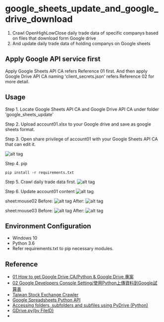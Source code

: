 # google_sheets_update_and_google_drive_download
1. Crawl OpenHighLowClose daily trade data of specific companys based on files that download form Google drive
2. And update daily trade data of holding companys on Google sheets

## Apply Google API service first
Apply Google Sheets API CA refers Reference 01 first.
And then apply Google Drive API CA naming 'client_secrets.json' refers Reference 02 for more detail.

## Usage
Step 1. Locate Google Sheets API CA and Google Drive API CA under folder 'google_sheets_update'

Step 2. Upload account01.xlsx to your Google drive and save as google sheets format.

Step 3. Open share privilege of account01 with your Google Sheets API CA that can edit it.

![alt tag](https://i.imgur.com/iMavF6u.png)

Step 4. pip
```  
pip install -r requirements.txt
``` 

Step 5. Crawl daily trade data first.
![alt tag](https://i.imgur.com/M8KydHY.png)

Step 6. Update account01 content
![alt tag](https://i.imgur.com/FUxmRJO.png)

sheet:mouse02
Before:
![alt tag](https://i.imgur.com/kFNwy3r.png)
After:
![alt tag](https://i.imgur.com/M7Q80LC.png)

sheet:mouse03
Before:
![alt tag](https://i.imgur.com/4b46WsE.png)
After:
![alt tag](https://i.imgur.com/pDi0NWM.png)

## Environment Configuration
* Windows 10
* Python 3.6
* Refer requirements.txt to pip necessary modules.

## Reference 
* [01 How to get Google Drive CA/Python & Google Drive 專案](https://medium.com/@yysu/%E7%B2%BE%E9%80%9Apython-30-days-day-3-54a0347a574b)
* [02 Google Developers Console Setting/使用Python上傳資料到Google試算表](https://sites.google.com/site/zsgititit/home/python-cheng-shi-she-ji/shi-yongpython-shang-chuan-zi-liao-daogoogle-shi-suan-biao)
* [Taiwan Stock Exchange Crawler](https://github.com/Asoul/tsec)
* [Google Spreadsheets Python API](https://github.com/burnash/gspread/blob/master/README.md)
* [Accessing folders, subfolders and subfiles using PyDrive (Python)](https://stackoverflow.com/questions/34101427/accessing-folders-subfolders-and-subfiles-using-pydrive-python?lq=1)
* [GDrive.py(by FileID)](https://gist.github.com/rajarsheem/1d9790f0e9846fb429d7)
* []()